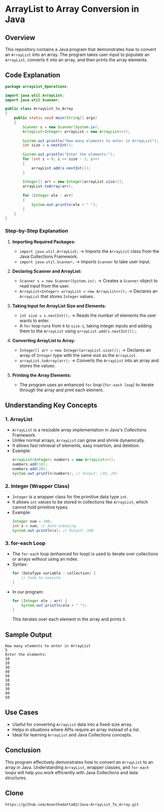 # ArrayList to Array Conversion in Java

## Overview
This repository contains a Java program that demonstrates how to convert an `ArrayList` into an array. The program takes user input to populate an `ArrayList`, converts it into an array, and then prints the array elements.

## Code Explanation

```java
package arrayList_Operations;

import java.util.ArrayList;
import java.util.Scanner;

public class ArrayList_to_Array 
{
    public static void main(String[] args) 
    {
        Scanner s = new Scanner(System.in);
        ArrayList<Integer> arrayList = new ArrayList<>();
        
        System.out.println("How many elements to enter in ArrayList");
        int size = s.nextInt();
        
        System.out.println("Enter the elements:");
        for (int i = 0; i <= size - 1; i++) 
        {
            arrayList.add(s.nextInt());
        }
        
        Integer[] arr = new Integer[arrayList.size()];
        arrayList.toArray(arr);
        
        for (Integer ele : arr) 
        {
            System.out.println(ele + " ");
        }
    }
}
```

### **Step-by-Step Explanation**

1. **Importing Required Packages:**  
   - `import java.util.ArrayList;` → Imports the `ArrayList` class from the Java Collections Framework.
   - `import java.util.Scanner;` → Imports `Scanner` to take user input.

2. **Declaring Scanner and ArrayList:**  
   - `Scanner s = new Scanner(System.in);` → Creates a `Scanner` object to read input from the user.
   - `ArrayList<Integer> arrayList = new ArrayList<>();` → Declares an `ArrayList` that stores `Integer` values.

3. **Taking Input for ArrayList Size and Elements:**  
   - `int size = s.nextInt();` → Reads the number of elements the user wants to enter.
   - A `for` loop runs from `0` to `size-1`, taking integer inputs and adding them to the `ArrayList` using `arrayList.add(s.nextInt());`.

4. **Converting ArrayList to Array:**  
   - `Integer[] arr = new Integer[arrayList.size()];` → Declares an array of `Integer` type with the same size as the `ArrayList`.
   - `arrayList.toArray(arr);` → Converts the `ArrayList` into an array and stores the values.

5. **Printing the Array Elements:**  
   - The program uses an enhanced `for` loop (`for-each loop`) to iterate through the array and print each element.

## **Understanding Key Concepts**

### **1. ArrayList**
- `ArrayList` is a resizable array implementation in Java's Collections Framework.
- Unlike normal arrays, `ArrayList` can grow and shrink dynamically.
- It allows fast retrieval of elements, easy insertion, and deletion.
- Example:
  ```java
  ArrayList<Integer> numbers = new ArrayList<>();
  numbers.add(10);
  numbers.add(20);
  System.out.println(numbers); // Output: [10, 20]
  ```

### **2. Integer (Wrapper Class)**
- `Integer` is a wrapper class for the primitive data type `int`.
- It allows `int` values to be stored in collections like `ArrayList`, which cannot hold primitive types.
- Example:
  ```java
  Integer num = 100;
  int x = num; // Auto-unboxing
  System.out.println(x); // Output: 100
  ```

### **3. for-each Loop**
- The `for-each` loop (enhanced for loop) is used to iterate over collections or arrays without using an index.
- Syntax:
  ```java
  for (DataType variable : collection) {
      // Code to execute
  }
  ```
- In our program:
  ```java
  for (Integer ele : arr) {
      System.out.println(ele + " ");
  }
  ```
  This iterates over each element in the array and prints it.

## **Sample Output**
```
How many elements to enter in ArrayList
5
Enter the elements:
10
20
30
40
50
10 
20 
30 
40 
50 
```

## **Use Cases**
- Useful for converting `ArrayList` data into a fixed-size array.
- Helps in situations where APIs require an array instead of a list.
- Ideal for learning `ArrayList` and Java Collections concepts.

## **Conclusion**
This program effectively demonstrates how to convert an `ArrayList` to an array in Java. Understanding `ArrayList`, wrapper classes, and `for-each` loops will help you work efficiently with Java Collections and data structures.

## Clone
```
https://github.com/Ananthadatta02/Java-ArrayList_To_Array.git
```
